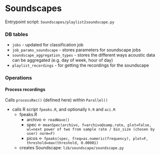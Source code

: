 # Soundscapes

Entrypoint script: `Soundscapes/playlist2soundscape.py`

### DB tables

- `jobs` - updated for classification job
- `job_params_soundscape` - stores parameters for soundscape jobs
- `soundscape_aggregation_types` - stores the different ways acoustic data can be aggregated (e.g. day of week, hour of day)
- `playlist_recordings` - for getting the recordings for the soundscape

### Operations

#### Process recordings

Calls `processRec()` (defined here) within `Parallel()`
- calls R script `fpeaks.R`, and optionally `h.R` and `aci.R`
    - fpeaks.R
        - archivo <- `readWave()`
        - spec <- `meanSpec(archivo, f=archivo@samp.rate, plot=False, wl=next power of two from sample rate / bin_size (chosen by user) norm=F)`
		- picos <- `fpeaks(spec, freq=as.numeric(frequency), plot=F, threshold=max(threshold, 0.00001)`
    - creates Soundscape: `lib/soundscape/soundscape.py`
